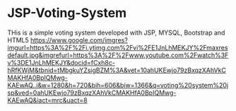# JSP-Voting-System
THis is  a simple voting system developed with JSP, MYSQL, Bootstrap and HTML5
https://www.google.com/imgres?imgurl=https%3A%2F%2Fi.ytimg.com%2Fvi%2FE1JnLhMEKJY%2Fmaxresdefault.jpg&imgrefurl=https%3A%2F%2Fwww.youtube.com%2Fwatch%3Fv%3DE1JnLhMEKJY&docid=fCxh8c-hRfKWjM&tbnid=tMbgkuYZsigBZM%3A&vet=10ahUKEwjo79zBxqzXAhVkCMAKHfA0BpIQMwg-KAEwAQ..i&w=1280&h=720&bih=606&biw=1366&q=voting%20system%20jsp&ved=0ahUKEwjo79zBxqzXAhVkCMAKHfA0BpIQMwg-KAEwAQ&iact=mrc&uact=8
